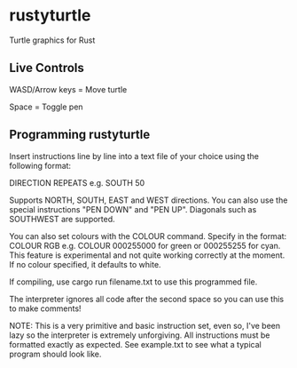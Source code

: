 # rustyturtle
Turtle graphics for Rust

## Live Controls
WASD/Arrow keys = Move turtle

Space = Toggle pen

## Programming rustyturtle
Insert instructions line by line into a text file of your choice using the following format:

DIRECTION REPEATS e.g. SOUTH 50


Supports NORTH, SOUTH, EAST and WEST directions. You can also use the special instructions "PEN DOWN" and "PEN UP". Diagonals such as SOUTHWEST are supported.


You can also set colours with the COLOUR command. Specify in the format: COLOUR RGB e.g. COLOUR 000255000 for green or 000255255 for cyan. This feature is experimental and not quite working correctly at the moment. If no colour specified, it defaults to white.


If compiling, use cargo run filename.txt to use this programmed file.


The interpreter ignores all code after the second space so you can use this to make comments!


NOTE: This is a very primitive and basic instruction set, even so, I've been lazy so the interpreter is extremely unforgiving. All instructions must be formatted exactly as expected. See example.txt to see what a typical program should look like.